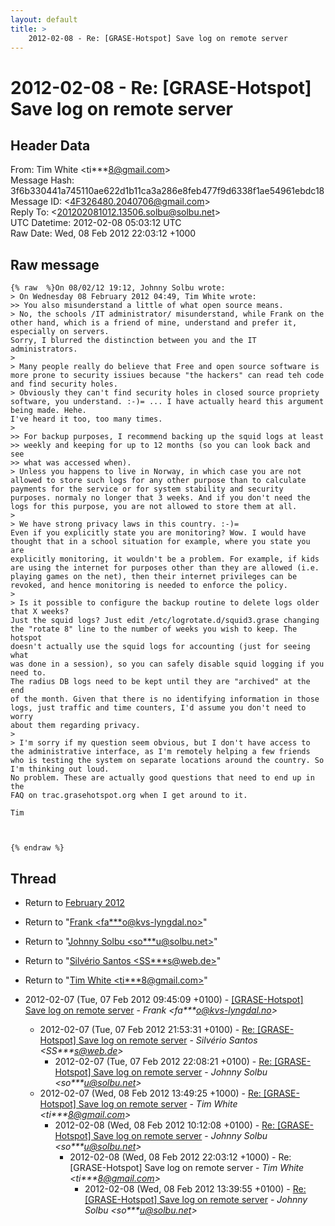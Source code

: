 ```yaml
---
layout: default
title: >
    2012-02-08 - Re: [GRASE-Hotspot] Save log on remote server
---
```


# 2012-02-08 - Re: [GRASE-Hotspot] Save log on remote server

## Header Data

From: Tim White \<ti***8@gmail.com\><br>
Message Hash: 3f6b330441a745110ae622d1b11ca3a286e8feb477f9d6338f1ae54961ebdc18<br>
Message ID: \<4F326480.2040706@gmail.com\><br>
Reply To: \<201202081012.13506.solbu@solbu.net\><br>
UTC Datetime: 2012-02-08 05:03:12 UTC<br>
Raw Date: Wed, 08 Feb 2012 22:03:12 +1000<br>

## Raw message

```
{% raw  %}On 08/02/12 19:12, Johnny Solbu wrote:
> On Wednesday 08 February 2012 04:49, Tim White wrote:
>> You also misunderstand a little of what open source means.
> No, the schools /IT administrator/ misunderstand, while Frank on the other hand, which is a friend of mine, understand and prefer it, especially on servers.
Sorry, I blurred the distinction between you and the IT administrators.
>
> Many people really do believe that Free and open source software is more prone to security issiues because "the hackers" can read teh code and find security holes.
> Obviously they can't find security holes in closed source propriety software, you understand. :-)= ... I have actually heard this argument being made. Hehe.
I've heard it too, too many times.
>
>> For backup purposes, I recommend backing up the squid logs at least
>> weekly and keeping for up to 12 months (so you can look back and see
>> what was accessed when).
> Unless you happens to live in Norway, in which case you are not allowed to store such logs for any other purpose than to calculate payments for the service or for system stability and security purposes. normaly no longer that 3 weeks. And if you don't need the logs for this purpose, you are not allowed to store them at all.
>
> We have strong privacy laws in this country. :-)=
Even if you explicitly state you are monitoring? Wow. I would have 
thought that in a school situation for example, where you state you are 
explicitly monitoring, it wouldn't be a problem. For example, if kids 
are using the internet for purposes other than they are allowed (i.e. 
playing games on the net), then their internet privileges can be 
revoked, and hence monitoring is needed to enforce the policy.
>
> Is it possible to configure the backup routine to delete logs older that X weeks?
Just the squid logs? Just edit /etc/logrotate.d/squid3.grase changing 
the "rotate 8" line to the number of weeks you wish to keep. The hotspot 
doesn't actually use the squid logs for accounting (just for seeing what 
was done in a session), so you can safely disable squid logging if you 
need to.
The radius DB logs need to be kept until they are "archived" at the end 
of the month. Given that there is no identifying information in those 
logs, just traffic and time counters, I'd assume you don't need to worry 
about them regarding privacy.
>
> I'm sorry if my question seem obvious, but I don't have access to the administrative interface, as I'm remotely helping a few friends who is testing the system on separate locations around the country. So I'm thinking out loud.
No problem. These are actually good questions that need to end up in the 
FAQ on trac.grasehotspot.org when I get around to it.

Tim



{% endraw %}
```

## Thread

+ Return to [February 2012](/archive/2012/02)

+ Return to "[Frank <fa***o<span>@</span>kvs-lyngdal.no>](/authors/fa___o_at_kvslyngdal_no)"
+ Return to "[Johnny Solbu <so***u<span>@</span>solbu.net>](/authors/so___u_at_solbu_net)"
+ Return to "[Silvério Santos <SS***s<span>@</span>web.de>](/authors/ss___s_at_web_de)"
+ Return to "[Tim White <ti***8<span>@</span>gmail.com>](/authors/ti___8_at_gmail_com)"

+ 2012-02-07 (Tue, 07 Feb 2012 09:45:09 +0100) - [[GRASE-Hotspot] Save log on remote server](/archive/2012/02/682a71d6c698cfd3856dc33229f281fa8bcdab28dea7a2ac093e15ea9a4b064d) - _Frank \<fa***o@kvs-lyngdal.no\>_
  + 2012-02-07 (Tue, 07 Feb 2012 21:53:31 +0100) - [Re: [GRASE-Hotspot] Save log on remote server](/archive/2012/02/0fb1f8644fd1d2922f06f6dfb20bcbef739fd41d97ccb8e37048ad3040b47195) - _Silvério Santos \<SS***s@web.de\>_
    + 2012-02-07 (Tue, 07 Feb 2012 22:08:21 +0100) - [Re: [GRASE-Hotspot] Save log on remote server](/archive/2012/02/63564ebda9d20dd08b89e1c6e26a851a59e0a97c254d45fe380e93ca43682377) - _Johnny Solbu \<so***u@solbu.net\>_
  + 2012-02-07 (Wed, 08 Feb 2012 13:49:25 +1000) - [Re: [GRASE-Hotspot] Save log on remote server](/archive/2012/02/998f9fb18e23ccfbd6fcb24f9a181352fea8ff7f34f5aeeee79a4079881cf518) - _Tim White \<ti***8@gmail.com\>_
    + 2012-02-08 (Wed, 08 Feb 2012 10:12:08 +0100) - [Re: [GRASE-Hotspot] Save log on remote server](/archive/2012/02/c3ef5324f131a0de40ae7d71c4674941059b3f314dab01c7394ab81ac4fdb0fc) - _Johnny Solbu \<so***u@solbu.net\>_
      + 2012-02-08 (Wed, 08 Feb 2012 22:03:12 +1000) - Re: [GRASE-Hotspot] Save log on remote server - _Tim White \<ti***8@gmail.com\>_
        + 2012-02-08 (Wed, 08 Feb 2012 13:39:55 +0100) - [Re: [GRASE-Hotspot] Save log on remote server](/archive/2012/02/92079104510a216cfee0ceb3d3cf17949a2e72956944741ae54355c0f3df162a) - _Johnny Solbu \<so***u@solbu.net\>_

